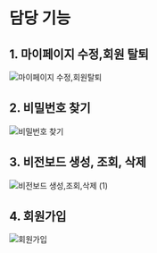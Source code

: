 # 담당 기능

## 1. 마이페이지 수정,회원 탈퇴

![마이페이지 수정,회원탈퇴](https://github.com/hjkim1137/visionary-mirror/assets/127932075/269a3c74-167e-4d9a-8ce0-f25f25fa597e)

## 2. 비밀번호 찾기

![비밀번호 찾기](https://github.com/hjkim1137/visionary-mirror/assets/127932075/e559d10f-ef14-4c04-8d8e-f39efdc22b6e)

## 3. 비전보드 생성, 조회, 삭제

![비전보드 생성,조회,삭제 (1)](https://github.com/hjkim1137/visionary-mirror/assets/127932075/69e23a15-2575-4e48-ad46-1b279645d125)

## 4. 회원가입

![회원가입](https://github.com/hjkim1137/visionary-mirror/assets/127932075/870ea37f-0611-4aed-91ce-d26dcaf8482d)
